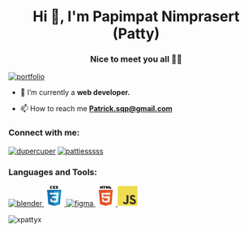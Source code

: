 <h1 align="center">Hi 👋, I'm Papimpat Nimprasert (Patty)</h1>
<h3 align="center">Nice to meet you all 🙋‍♀️ </h3>

[![portfolio](https://img.shields.io/badge/my_portfolio-000?style=for-the-badge&logo=ko-fi&logoColor=white)](https://XpattyX.github.io/)

- 🌱 I’m currently a **web developer.**

- 📫 How to reach me **Patrick.sqp@gmail.com**

<h3 align="left">Connect with me:</h3>
<p align="left">
<a href="https://instagram.com/dupercuper" target="blank"><img align="center" src="https://raw.githubusercontent.com/rahuldkjain/github-profile-readme-generator/master/src/images/icons/Social/instagram.svg" alt="dupercuper" height="30" width="40" /></a>
<a href="https://www.behance.net/pattiesssss" target="blank"><img align="center" src="https://raw.githubusercontent.com/rahuldkjain/github-profile-readme-generator/master/src/images/icons/Social/behance.svg" alt="pattiesssss" height="30" width="40" /></a>
</p>

<h3 align="left">Languages and Tools:</h3>
<p align="left"> <a href="https://www.blender.org/" target="_blank" rel="noreferrer"> <img src="https://download.blender.org/branding/community/blender_community_badge_white.svg" alt="blender" width="40" height="40"/> </a> <a href="https://www.w3schools.com/css/" target="_blank" rel="noreferrer"> <img src="https://raw.githubusercontent.com/devicons/devicon/master/icons/css3/css3-original-wordmark.svg" alt="css3" width="40" height="40"/> </a> <a href="https://www.figma.com/" target="_blank" rel="noreferrer"> <img src="https://www.vectorlogo.zone/logos/figma/figma-icon.svg" alt="figma" width="40" height="40"/> </a> <a href="https://www.w3.org/html/" target="_blank" rel="noreferrer"> <img src="https://raw.githubusercontent.com/devicons/devicon/master/icons/html5/html5-original-wordmark.svg" alt="html5" width="40" height="40"/> </a> <a href="https://developer.mozilla.org/en-US/docs/Web/JavaScript" target="_blank" rel="noreferrer"> <img src="https://raw.githubusercontent.com/devicons/devicon/master/icons/javascript/javascript-original.svg" alt="javascript" width="40" height="40"/> </a> </p>

<p><img align="center" src="https://github-readme-stats.vercel.app/api/top-langs?username=xpattyx&show_icons=true&locale=en&layout=compact" alt="xpattyx" /></p>
